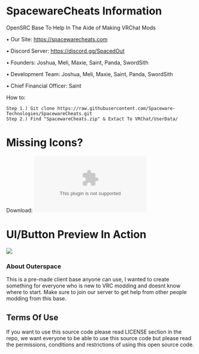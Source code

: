  # SpacewareCheats Information

 OpenSRC Base To Help In The Aide of Making VRChat Mods

• Our Site: https://spacewarecheats.com

• Discord Server: https://discord.gg/SpacedOut

• Founders: Joshua, Meli, Maxie, Saint, Panda, SwordSith

• Development Team: Joshua, Meli, Maxie, Saint, Panda, SwordSith

• Chief Financial Officer: Saint


How to:  
```
Step 1.) Git clone https://raw.githubusercontent.com/Spaceware-Technologies/SpacewareCheats.git 
Step 2.) Find "SpacewareCheats.zip" & Extact To VRChat/UserData/
```

# Missing Icons?
Download: ![Spacewarecheats.zip](https://github.com/Spaceware-Technologies/SpacewareCheats/blob/main/SpacewareCheats.zip)

# UI/Button Preview In Action
![](https://i.gyazo.com/a455af019bba51762f7f15831f2db53c.gif)

### About Outerspace

This is a pre-made client base anyone can use, I wanted to create something for everyone who is new to VRC modding and doesnt know where to start. Make sure to join our server to get help from other people modding from this base.

## Terms Of Use

If you want to use this source code please read LICENSE section in the repo, we want everyone to be able to use this source code but please read the permissions, conditions and restrictions of using this open source code.
